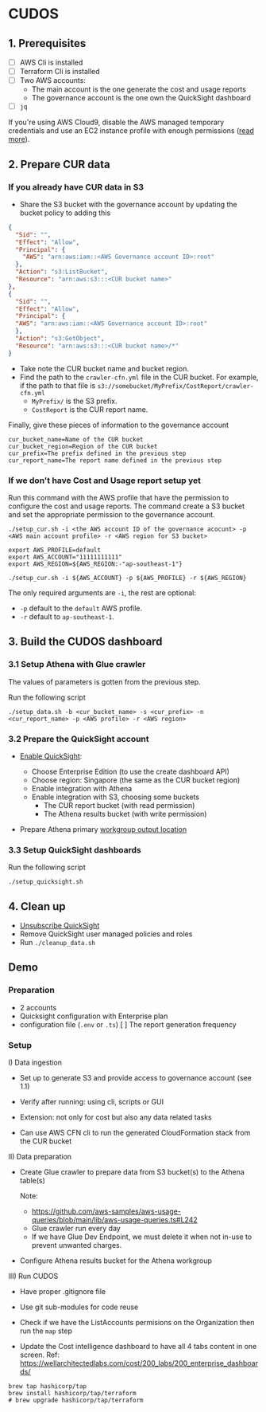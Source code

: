 # CUDOS

## 1. Prerequisites

* [ ] AWS Cli is installed 
* [ ] Terraform Cli is installed
* [ ] Two AWS accounts:
  * The main account is the one generate the cost and usage reports
  * The governance account is the one own the QuickSight dashboard
* [ ] `jq`

If you're using AWS Cloud9, disable the AWS managed temporary credentials and 
use an EC2 instance profile with enough permissions ([read more](https://devsecops.job4u.io/en/prerequisites/bootstrap/admin-iam-role/)).

## 2. Prepare CUR data


### If you already have CUR data in S3

* Share the S3 bucket with the governance account by updating the bucket policy to adding this
  
```json
{
  "Sid": "",
  "Effect": "Allow",
  "Principal": {
    "AWS": "arn:aws:iam::<AWS Governance account ID>:root"
  },
  "Action": "s3:ListBucket",
  "Resource": "arn:aws:s3:::<CUR bucket name>"
},
{
  "Sid": "",
  "Effect": "Allow",
  "Principal": {
  "AWS": "arn:aws:iam::<AWS Governance account ID>:root"
  },
  "Action": "s3:GetObject",
  "Resource": "arn:aws:s3:::<CUR bucket name>/*"
}
```
* Take note the CUR bucket name and bucket region.
* Find the path to the `crawler-cfn.yml` file in the CUR bucket. For example, if the path to that file is `s3://somebucket/MyPrefix/CostReport/crawler-cfn.yml`
  * `MyPrefix/` is the S3 prefix.
  * `CostReport` is the CUR report name.
  
Finally, give these pieces of information to the governance account

```
cur_bucket_name=Name of the CUR bucket
cur_bucket_region=Region of the CUR bucket
cur_prefix=The prefix defined in the previous step
cur_report_name=The report name defined in the previous step
```

### If we don't have Cost and Usage report setup yet

Run this command with the AWS profile that have the permission to configure the cost and usage reports.
The command create a S3 bucket and set the appropriate permission to the governance account.

```shell
./setup_cur.sh -i <the AWS account ID of the governance acocunt> -p <AWS main account profile> -r <AWS region for S3 bucket> 
```

```
export AWS_PROFILE=default
export AWS_ACCOUNT="11111111111"
export AWS_REGION=${AWS_REGION:-"ap-southeast-1"}

./setup_cur.sh -i ${AWS_ACCOUNT} -p ${AWS_PROFILE} -r ${AWS_REGION}
```

The only required arguments are `-i`, the rest are optional:
* `-p` default to the `default` AWS profile.
* `-r` default to `ap-southeast-1`.

## 3. Build the CUDOS dashboard

### 3.1 Setup Athena with Glue crawler

The values of parameters is gotten from the previous step.

Run the following script
```shell
./setup_data.sh -b <cur_bucket_name> -s <cur_prefix> -n <cur_report_name> -p <AWS profile> -r <AWS region>
```

### 3.2 Prepare the QuickSight account

* [Enable QuickSight](https://docs.aws.amazon.com/quicksight/latest/user/signing-up.html):
  * Choose Enterprise Edition (to use the create dashboard API)
  * Choose region: Singapore (the same as the CUR bucket region)
  * Enable integration with Athena
  * Enable integration with S3, choosing some buckets
    * The CUR report bucket (with read permission)
    * The Athena results bucket (with write permission)
  
* Prepare Athena primary [workgroup output location](https://cudos.workshop.aws/prerequisites/prepare-athena.html)
  
### 3.3 Setup QuickSight dashboards

Run the following script
```shell
./setup_quicksight.sh
```

## 4. Clean up

* [Unsubscribe QuickSight](https://docs.aws.amazon.com/quicksight/latest/user/closing-account.html)
* Remove QuickSight user managed policies and roles
* Run `./cleanup_data.sh`

## Demo

### Preparation

* 2 accounts
* Quicksight configuration with Enterprise plan
* configuration file (`.env` or `.ts`)
[ ] The report generation frequency

### Setup

I) Data ingestion
* Set up to generate S3 and provide access to governance account (see 1.1)
* Verify after running: using cli, scripts or GUI

* Extension: not only for cost but also any data related tasks
* Can use AWS CFN cli to run the generated CloudFormation stack from the CUR bucket

II) Data preparation
* Create Glue crawler to prepare data from S3 bucket(s) to the Athena table(s) 
  
  Note: 
  * https://github.com/aws-samples/aws-usage-queries/blob/main/lib/aws-usage-queries.ts#L242
  * Glue crawler run every day
  * If we have Glue Dev Endpoint, we must delete it when not in-use to prevent unwanted charges.
  
* Configure Athena results bucket for the Athena workgroup

III) Run CUDOS
* Have proper .gitignore file
* Use git sub-modules for code reuse
* Check if we have the ListAccounts permisions on the Organization then run the `map` step

* Update the Cost intelligence dashboard to have all 4 tabs content in one screen. 
  Ref: https://wellarchitectedlabs.com/cost/200_labs/200_enterprise_dashboards/

```
brew tap hashicorp/tap
brew install hashicorp/tap/terraform
# brew upgrade hashicorp/tap/terraform
```
